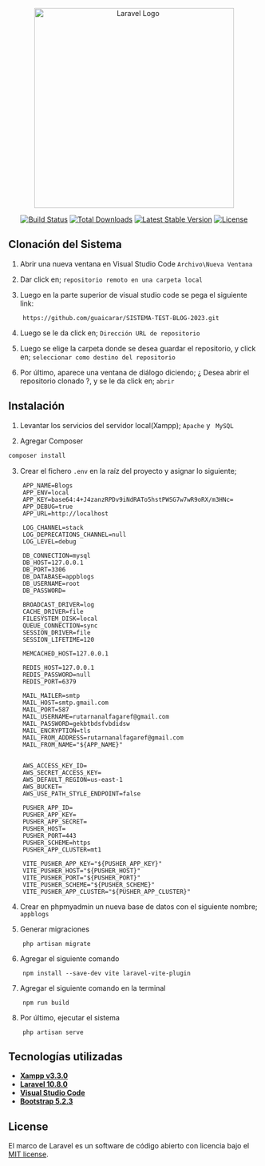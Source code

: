 <p align="center"><a href="https://laravel.com" target="_blank"><img src="https://raw.githubusercontent.com/laravel/art/master/logo-lockup/5%20SVG/2%20CMYK/1%20Full%20Color/laravel-logolockup-cmyk-red.svg" width="400" alt="Laravel Logo"></a></p>

<p align="center">
<a href="https://github.com/laravel/framework/actions"><img src="https://github.com/laravel/framework/workflows/tests/badge.svg" alt="Build Status"></a>
<a href="https://packagist.org/packages/laravel/framework"><img src="https://img.shields.io/packagist/dt/laravel/framework" alt="Total Downloads"></a>
<a href="https://packagist.org/packages/laravel/framework"><img src="https://img.shields.io/packagist/v/laravel/framework" alt="Latest Stable Version"></a>
<a href="https://packagist.org/packages/laravel/framework"><img src="https://img.shields.io/packagist/l/laravel/framework" alt="License"></a>
</p>

## Clonación del Sistema
1. Abrir una nueva ventana en Visual Studio Code  ``` Archivo\Nueva Ventana ```

2. Dar click en; ```repositorio remoto en una carpeta local```

3. Luego en la parte superior de visual studio code se pega el siguiente link:
```
    https://github.com/guaicarar/SISTEMA-TEST-BLOG-2023.git
```
4. Luego se le da click en; ```Dirección URL de repositorio```

5. Luego se elige la carpeta donde se desea guardar el repositorio, y click en; ```seleccionar como destino del repositorio```

6. Por último, aparece una ventana de diálogo diciendo; ¿ Desea abrir el repositorio clonado ?, y se le da click en; ```abrir```

## Instalación

1. Levantar los servicios del servidor local(Xampp); ```Apache``` y ``` MySQL```

2. Agregar Composer

```javascript
composer install
```

3. Crear el fichero ``` .env ``` en la raíz del proyecto y asignar lo siguiente;
``` 
    APP_NAME=Blogs
    APP_ENV=local
    APP_KEY=base64:4+J4zanzRPDv9iNdRATo5hstPWSG7w7wR9oRX/m3HNc=
    APP_DEBUG=true
    APP_URL=http://localhost

    LOG_CHANNEL=stack
    LOG_DEPRECATIONS_CHANNEL=null
    LOG_LEVEL=debug

    DB_CONNECTION=mysql
    DB_HOST=127.0.0.1
    DB_PORT=3306
    DB_DATABASE=appblogs
    DB_USERNAME=root
    DB_PASSWORD=

    BROADCAST_DRIVER=log
    CACHE_DRIVER=file
    FILESYSTEM_DISK=local
    QUEUE_CONNECTION=sync
    SESSION_DRIVER=file
    SESSION_LIFETIME=120

    MEMCACHED_HOST=127.0.0.1

    REDIS_HOST=127.0.0.1
    REDIS_PASSWORD=null
    REDIS_PORT=6379

    MAIL_MAILER=smtp
    MAIL_HOST=smtp.gmail.com
    MAIL_PORT=587
    MAIL_USERNAME=rutarnanalfagaref@gmail.com
    MAIL_PASSWORD=gekbtbdsfvbdidsw
    MAIL_ENCRYPTION=tls
    MAIL_FROM_ADDRESS=rutarnanalfagaref@gmail.com
    MAIL_FROM_NAME="${APP_NAME}"


    AWS_ACCESS_KEY_ID=
    AWS_SECRET_ACCESS_KEY=
    AWS_DEFAULT_REGION=us-east-1
    AWS_BUCKET=
    AWS_USE_PATH_STYLE_ENDPOINT=false

    PUSHER_APP_ID=
    PUSHER_APP_KEY=
    PUSHER_APP_SECRET=
    PUSHER_HOST=
    PUSHER_PORT=443
    PUSHER_SCHEME=https
    PUSHER_APP_CLUSTER=mt1

    VITE_PUSHER_APP_KEY="${PUSHER_APP_KEY}"
    VITE_PUSHER_HOST="${PUSHER_HOST}"
    VITE_PUSHER_PORT="${PUSHER_PORT}"
    VITE_PUSHER_SCHEME="${PUSHER_SCHEME}"
    VITE_PUSHER_APP_CLUSTER="${PUSHER_APP_CLUSTER}"
```
4. Crear en phpmyadmin un nueva base de datos con el siguiente nombre; ```appblogs``` 

5. Generar migraciones
```
    php artisan migrate
```
6. Agregar el siguiente comando
```
    npm install --save-dev vite laravel-vite-plugin
```
7. Agregar el siguiente comando en la terminal
```
    npm run build
```
8. Por último, ejecutar el sistema
```
    php artisan serve
```

## Tecnologías utilizadas

- **[Xampp v3.3.0](https://vehikl.com/)**
- **[Laravel 10.8.0](https://vehikl.com/)**
- **[Visual Studio Code](https://vehikl.com/)**
- **[Bootstrap 5.2.3](https://vehikl.com/)**


## License

El marco de Laravel es un software de código abierto con licencia bajo el [MIT license](https://opensource.org/licenses/MIT).
